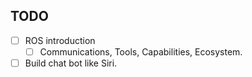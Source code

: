 ## TODO

- [ ] ROS introduction
  - [ ] Communications, Tools, Capabilities, Ecosystem.
- [ ] Build chat bot like Siri.
